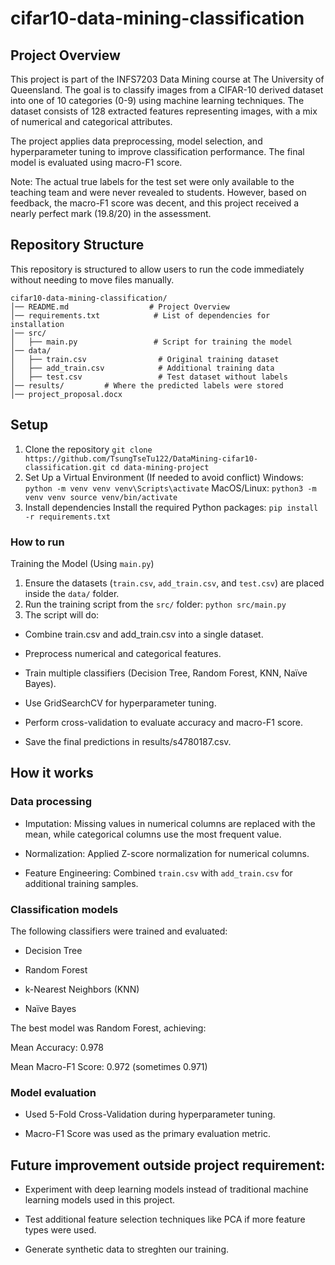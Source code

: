 # cifar10-data-mining-classification

## Project Overview
This project is part of the INFS7203 Data Mining course at The University of Queensland. The goal is to classify images from a CIFAR-10 derived dataset into one of 10 categories (0-9) using machine learning techniques. The dataset consists of 128 extracted features representing images, with a mix of numerical and categorical attributes.

The project applies data preprocessing, model selection, and hyperparameter tuning to improve classification performance. The final model is evaluated using macro-F1 score.

Note: The actual true labels for the test set were only available to the teaching team and were never revealed to students. However, based on feedback, the macro-F1 score was decent, and this project received a nearly perfect mark (19.8/20) in the assessment.

## Repository Structure

This repository is structured to allow users to run the code immediately without needing to move files manually.
```
cifar10-data-mining-classification/
│── README.md                  # Project Overview
│── requirements.txt            # List of dependencies for installation
│── src/
│   ├── main.py                 # Script for training the model
│── data/
│   ├── train.csv                # Original training dataset
│   ├── add_train.csv            # Additional training data
│   ├── test.csv                 # Test dataset without labels
│── results/         # Where the predicted labels were stored
│── project_proposal.docx    

```

## Setup
1. Clone the repository
`
git clone https://github.com/TsungTseTu122/DataMining-cifar10-classification.git
cd data-mining-project
`
2. Set Up a Virtual Environment (If needed to avoid conflict)
Windows:
`
python -m venv venv
venv\Scripts\activate
`
MacOS/Linux:
`
python3 -m venv venv
source venv/bin/activate
`
3. Install dependencies
Install the required Python packages:
`
pip install -r requirements.txt
`

### How to run
Training the Model (Using `main.py`)
1. Ensure the datasets (`train.csv`, `add_train.csv`, and `test.csv`) are placed inside the `data/` folder.
2. Run the training script from the `src/` folder:
`
python src/main.py
`
3. The script will do:
- Combine train.csv and add_train.csv into a single dataset.

- Preprocess numerical and categorical features.

- Train multiple classifiers (Decision Tree, Random Forest, KNN, Naïve Bayes).

- Use GridSearchCV for hyperparameter tuning.

- Perform cross-validation to evaluate accuracy and macro-F1 score.

- Save the final predictions in results/s4780187.csv.

## How it works
### Data processing
- Imputation: Missing values in numerical columns are replaced with the mean, while categorical columns use the most frequent value.

- Normalization: Applied Z-score normalization for numerical columns.

- Feature Engineering: Combined `train.csv` with `add_train.csv` for additional training samples.

### Classification models
The following classifiers were trained and evaluated:

- Decision Tree

- Random Forest

- k-Nearest Neighbors (KNN)

- Naïve Bayes

The best model was Random Forest, achieving:

Mean Accuracy: 0.978

Mean Macro-F1 Score: 0.972 (sometimes 0.971)

### Model evaluation
- Used 5-Fold Cross-Validation during hyperparameter tuning.

- Macro-F1 Score was used as the primary evaluation metric.

## Future improvement outside project requirement:
- Experiment with deep learning models instead of traditional machine learning models used in this project.

- Test additional feature selection techniques like PCA if more feature types were used.

- Generate synthetic data to streghten our training.

